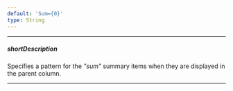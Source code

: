 ```yaml
---
default: 'Sum={0}'
type: String
---
```

---
##### shortDescription
Specifies a pattern for the *"sum"* summary items when they are displayed in the parent column.

---
